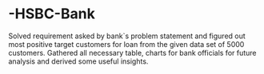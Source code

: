 # -HSBC-Bank
 Solved requirement asked by bank`s problem statement and figured out most positive target customers for loan from the given data set of 5000 customers. Gathered all necessary table, charts for bank officials for future analysis and derived some useful insights.
